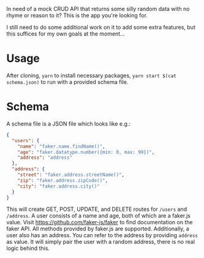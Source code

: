 In need of a mock CRUD API that returns some silly random data with no rhyme or reason to it?
This is the app you're looking for.

I still need to do some additional work on it to add some extra features, but this suffices for my own goals at the moment...

# Usage
After cloning, `yarn` to install necessary packages, `yarn start $(cat schema.json)` to run with a provided schema file.

# Schema
A schema file is a JSON file which looks like e.g.:
```json
{
  "users": {
    "name": "faker.name.findName()",
    "age": "faker.datatype.number({min: 0, max: 99})",
    "address": "address"
  },
  "address": {
    "street": "faker.address.streetName()",
    "zip": "faker.address.zipCode()",
    "city": "faker.address.city()"
  }
}
```
This will create GET, POST, UPDATE, and DELETE routes for `/users` and `/address`. A user consists of a name and age,
both of which are a faker.js value. Visit https://github.com/faker-js/faker to find documentation on the faker API. All
methods provided by faker.js are supported. Additionally, a user also has an address. You can refer to the address by providing `address` as value.
It will simply pair the user with a random address, there is no real logic behind this.